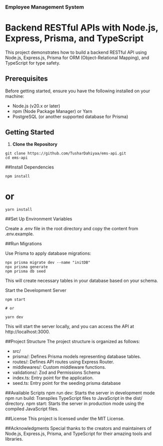 ### Employee Management System

# Backend RESTful APIs with Node.js, Express, Prisma, and TypeScript

This project demonstrates how to build a backend RESTful API using Node.js, Express.js, Prisma for ORM (Object-Relational Mapping), and TypeScript for type safety.

## Prerequisites

Before getting started, ensure you have the following installed on your machine:

- Node.js (v20.x or later)
- npm (Node Package Manager) or Yarn
- PostgreSQL (or another supported database for Prisma)

## Getting Started

1. **Clone the Repository**

```
git clone https://github.com/TusharDahiyaa/ems-api.git
cd ems-api
```

##Install Dependencies

```
npm install
```

# or

```
yarn install
```

##Set Up Environment Variables

Create a .env file in the root directory and copy the content from .env.example.

##Run Migrations

Use Prisma to apply database migrations:

```
npx prisma migrate dev --name "initDB"
npx prisma generate
npm prisma db seed
```

This will create necessary tables in your database based on your schema.

Start the Development Server

```
npm start

# or

yarn dev
```

This will start the server locally, and you can access the API at http://localhost:3000.

##Project Structure
The project structure is organized as follows:

- src/
- prisma/: Defines Prisma models representing database tables.
- routes/: Defines API routes using Express Router.
- middlewares/: Custom middleware functions.
- validations/: Zod and Permissions Schema
- index.ts: Entry point for the application.
- seed.ts: Entry point for the seeding prisma database

##Available Scripts
npm run dev: Starts the server in development mode
npm run build: Transpiles TypeScript files to JavaScript in the dist/ directory.
npm start: Starts the server in production mode using the compiled JavaScript files.

##License
This project is licensed under the MIT License.

##Acknowledgments
Special thanks to the creators and maintainers of Node.js, Express.js, Prisma, and TypeScript for their amazing tools and libraries.
